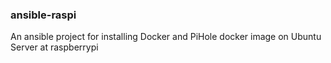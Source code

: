 ### ansible-raspi

An ansible project for installing Docker and PiHole docker image on Ubuntu Server at raspberrypi
